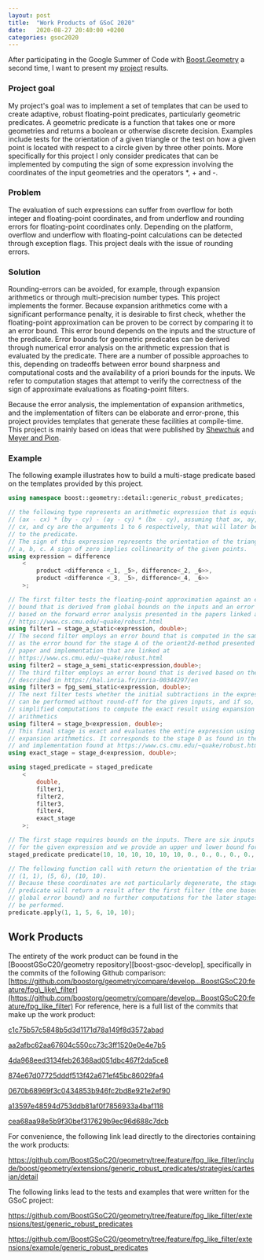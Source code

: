 ```yaml
---
layout: post
title:  "Work Products of GSoC 2020"
date:   2020-08-27 20:40:00 +0200
categories: gsoc2020
---
```


After participating in the Google Summer of Code with [Boost.Geometry][boost-geometry] a second time, I want to present my [project][project] results.

### Project goal

My project's goal was to implement a set of templates that can be used to create adaptive, robust floating-point predicates, particularly geometric predicates. A geometric predicate is a function that takes one or more geometries and returns a boolean or otherwise discrete decision. Examples include tests for the orientation of a given triangle or the test on how a given point is located with respect to a circle given by three other points. More specifically for this project I only consider predicates that can be implemented by computing the sign of some expression involving the coordinates of the input geometries and the operators \*, + and -.

### Problem

The evaluation of such expressions can suffer from overflow for both integer and floating-point coordinates, and from underflow and rounding errors for floating-point coordinates only. Depending on the platform, overflow and underflow with floating-point calculations can be detected through exception flags. This project deals with the issue of rounding errors.

### Solution

Rounding-errors can be avoided, for example, through expansion arithmetics or through multi-precision number types. This project implements the former. Because expansion arithmetics come with a significant performance penalty, it is desirable to first check, whether the floating-point approximation can be proven to be correct by comparing it to an error bound. This error bound depends on the inputs and the structure of the predicate. Error bounds for geometric predicates can be derived through numerical error analysis on the arithmetic expression that is evaluated by the predicate. There are a number of possible approaches to this, depending on tradeoffs between error bound sharpness and computational costs and the availability of a priori bounds for the inputs. We refer to computation stages that attempt to verify the correctness of the sign of approximate evaluations as floating-point filters.

Because the error analysis, the implementation of expansion arithmetics, and the implementation of filters can be elaborate and error-prone, this project provides templates that generate these facilities at compile-time. This project is mainly based on ideas that were published by [Shewchuk][shewchuk] and [Meyer and Pion](https://hal.inria.fr/inria-00344297/en).

### Example

The following example illustrates how to build a multi-stage predicate based on the templates provided by this project.

```cpp
using namespace boost::geometry::detail::generic_robust_predicates;

// the following type represents an arithmetic expression that is equivalent to
// (ax - cx) * (by - cy) - (ay - cy) * (bx - cy), assuming that ax, ay, bx, by,
// cx, and cy are the arguments 1 to 6 respectively, that will later be passed
// to the predicate.
// The sign of this expression represents the orientation of the triangle
// a, b, c. A sign of zero implies collinearity of the given points.
using expression = difference
    <
        product <difference <_1, _5>, difference<_2, _6>>,
        product <difference <_3, _5>, difference<_4, _6>>
    >;

// The first filter tests the floating-point approximation against an error
// bound that is derived from global bounds on the inputs and an error analysis
// based on the forward error analysis presented in the papers linked at
// https://www.cs.cmu.edu/~quake/robust.html
using filter1 = stage_a_static<expression, double>;
// The second filter employs an error bound that is computed in the same way
// as the error bound for the stage A of the orient2d-method presented in the
// paper and implementation that are linked at
// https://www.cs.cmu.edu/~quake/robust.html
using filter2 = stage_a_semi_static<expression,double>;
// The third filter employs an error bound that is derived based on the ideas
// described in https://hal.inria.fr/inria-00344297/en
using filter3 = fpg_semi_static<expression, double>;
// The next filter tests whether the initial subtractions in the expression
// can be performed without round-off for the given inputs, and if so, uses
// simplified computations to compute the exact result using expansion
// arithmetics
using filter4 = stage_b<expression, double>;
// This final stage is exact and evaluates the entire expression using
// expansion arithmetics. It corresponds to the stage D as found in the papers
// and implementation found at https://www.cs.cmu.edu/~quake/robust.html
using exact_stage = stage_d<expression, double>;

using staged_predicate = staged_predicate
    <
        double,
        filter1,
        filter2,
        filter3,
        filter4,
        exact_stage
    >;

// The first stage requires bounds on the inputs. There are six inputs in total
// for the given expression and we provide an upper und lower bound for each.
staged_predicate predicate(10, 10, 10, 10, 10, 10, 0., 0., 0., 0., 0., 0.);

// The following function call with return the orientation of the triangle
// (1, 1), (5, 6), (10, 10).
// Because these coordinates are not particularly degenerate, the staged
// predicate will return a result after the first filter (the one based on a
// global error bound) and no further computations for the later stages will
// be performed.
predicate.apply(1, 1, 5, 6, 10, 10);
```

## Work Products
The entirety of the work product can be found in the [BooostGSoC20/geometry repository][boost-gsoc-develop], specifically in the commits of the following Github comparison: [https://github.com/boostorg/geometry/compare/develop...BoostGSoC20:feature/fpg\_like\_filter](https://github.com/boostorg/geometry/compare/develop...BoostGSoC20:feature/fpg_like_filter)
For reference, here is a full list of the commits that make up the work product:

[c1c75b57c5848b5d3d1171d78a149f8d3572abad](https://github.com/boostorg/geometry/commit/c1c75b57c5848b5d3d1171d78a149f8d3572abad)

[aa2afbc62aa67604c550cc73c3ff1520e0e4e7b5](https://github.com/boostorg/geometry/commit/aa2afbc62aa67604c550cc73c3ff1520e0e4e7b5)

[4da968eed3134feb26368ad051dbc467f2da5ce8](https://github.com/boostorg/geometry/commit/4da968eed3134feb26368ad051dbc467f2da5ce8)

[874e67d07725dddf513f42a671ef45bc86029fa4](https://github.com/boostorg/geometry/commit/874e67d07725dddf513f42a671ef45bc86029fa4)

[0670b68969f3c0434853b946fc2bd8e921e2ef90](https://github.com/boostorg/geometry/commit/0670b68969f3c0434853b946fc2bd8e921e2ef90)

[a13597e48594d753ddb81af0f7856933a4baf118](https://github.com/boostorg/geometry/commit/a13597e48594d753ddb81af0f7856933a4baf118)

[cea68aa98e5b9f30bef317629b9ec96d688c7dcb](https://github.com/boostorg/geometry/commit/cea68aa98e5b9f30bef317629b9ec96d688c7dcb)

For convenience, the following link lead directly to the directories containing the work products:

<https://github.com/BoostGSoC20/geometry/tree/feature/fpg_like_filter/include/boost/geometry/extensions/generic_robust_predicates/strategies/cartesian/detail>

The following links lead to the tests and examples that were written for the GSoC project:

<https://github.com/BoostGSoC20/geometry/tree/feature/fpg_like_filter/extensions/test/generic_robust_predicates>

<https://github.com/BoostGSoC20/geometry/tree/feature/fpg_like_filter/extensions/example/generic_robust_predicates>


[project]: https://summerofcode.withgoogle.com/projects/#4574515276808192
[gsoc-repo]: https://github.com/BoostGSoC20/geometry
[boost-geometry]: https://github.com/boostorg/geometry
[shewchuk]: https://www.cs.cmu.edu/~quake/robust.html
